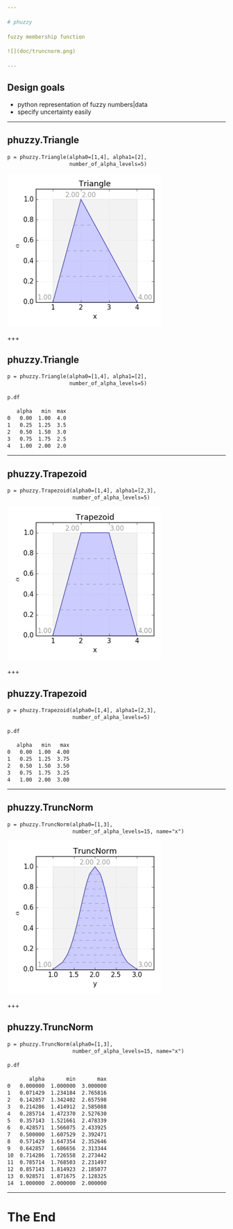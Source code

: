 ```yaml
---

# phuzzy

fuzzy membership function

![](doc/truncnorm.png)

---
```


## Design goals

* python representation of fuzzy numbers|data
* specify uncertainty easily

---

## phuzzy.Triangle

    p = phuzzy.Triangle(alpha0=[1,4], alpha1=[2],
                        number_of_alpha_levels=5)

![](doc/triangle.png)

+++

## phuzzy.Triangle

    p = phuzzy.Triangle(alpha0=[1,4], alpha1=[2],
                        number_of_alpha_levels=5)

    p.df

       alpha   min  max
    0   0.00  1.00  4.0
    1   0.25  1.25  3.5
    2   0.50  1.50  3.0
    3   0.75  1.75  2.5
    4   1.00  2.00  2.0


---

## phuzzy.Trapezoid

    p = phuzzy.Trapezoid(alpha0=[1,4], alpha1=[2,3],
                         number_of_alpha_levels=5)

![](doc/trapezoid.png)

+++

## phuzzy.Trapezoid

    p = phuzzy.Trapezoid(alpha0=[1,4], alpha1=[2,3],
                         number_of_alpha_levels=5)

    p.df

       alpha   min   max
    0   0.00  1.00  4.00
    1   0.25  1.25  3.75
    2   0.50  1.50  3.50
    3   0.75  1.75  3.25
    4   1.00  2.00  3.00

---

## phuzzy.TruncNorm

    p = phuzzy.TruncNorm(alpha0=[1,3],
                         number_of_alpha_levels=15, name="x")

![](doc/truncnorm.png)

+++

## phuzzy.TruncNorm

    p = phuzzy.TruncNorm(alpha0=[1,3],
                         number_of_alpha_levels=15, name="x")

    p.df

           alpha       min       max
    0   0.000000  1.000000  3.000000
    1   0.071429  1.234184  2.765816
    2   0.142857  1.342402  2.657598
    3   0.214286  1.414912  2.585088
    4   0.285714  1.472370  2.527630
    5   0.357143  1.521661  2.478339
    6   0.428571  1.566075  2.433925
    7   0.500000  1.607529  2.392471
    8   0.571429  1.647354  2.352646
    9   0.642857  1.686656  2.313344
    10  0.714286  1.726558  2.273442
    11  0.785714  1.768503  2.231497
    12  0.857143  1.814923  2.185077
    13  0.928571  1.871675  2.128325
    14  1.000000  2.000000  2.000000

---

# The End
